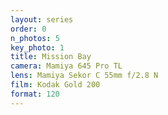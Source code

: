 ```yaml
---
layout: series
order: 0
n_photos: 5
key_photo: 1
title: Mission Bay
camera: Mamiya 645 Pro TL
lens: Mamiya Sekor C 55mm f/2.8 N
film: Kodak Gold 200
format: 120
---
```

